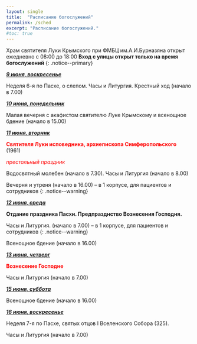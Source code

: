 ```yaml
---
layout: single
title:  "Расписание богослужений"
permalink: /sched
excerpt: "Расписание богослужений."
#toc: true
---
```


Храм святителя Луки Крымского при ФМБЦ им.А.И.Бурназяна открыт ежедневно с 08:00 до 18:00
__Вход с улицы открыт только на время богослужений__
{: .notice--primary}

<!-----
<style type="text/css">
  p {
    color: red;
  }
</style>
-->

<!-----
Вечерня и утреня (начало в 16.00) – в 1 корпусе (с пропуском)
{: .notice--warning}
-->

**_<span style="text-decoration:underline;">9 июня, воскресенье</span>_**

Неделя 6-я по Пасхе, о слепом. Часы и Литургия. Крестный ход (начало в 7.00)

**_<span style="text-decoration:underline;">10 июня, понедельник</span>_**

Малая вечерня с акафистом святителю Луке Крымскому и всенощное бдение  (начало в 15.00)

**_<span style="text-decoration:underline;">11 июня, вторник</span>_**

**<span style="color:red;">Святителя Луки исповедника, архиепископа Симферопольского</span>** (1961)

_<span style="color:red;">престольный праздник</span>_

Водосвятный молебен (начало в 7.30). Часы и Литургия (начало в 8.00)
 

Вечерня и утреня (начало в 16.00) – в 1 корпусе, для пациентов и сотрудников
{: .notice--warning}

**_<span style="text-decoration:underline;">12 июня, среда</span>_**

**Отдание праздника Пасхи. Предпразднство Вознесения Господня.**

Часы и Литургия. (начало в 7.00) – в 1 корпусе, для пациентов и сотрудников
{: .notice--warning}

 Всенощное бдение (начало в 16.00)

**_<span style="text-decoration:underline;">13 июня, четверг</span>_**

**<span style="color:red;">Вознесение Господне</span>**

Часы и Литургия (начало в 7.00)

**_<span style="text-decoration:underline;">15 июня, суббота</span>_**

Всенощное бдение (начало в 16.00)

**_<span style="text-decoration:underline;">16 июня, воскресенье</span>_**

Неделя 7-я по Пасхе, святых отцов I Вселенского Собора (325).

Часы и Литургия (начало в 7.00)